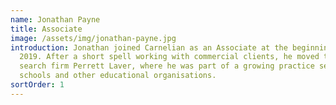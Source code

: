 ```yaml
---
name: Jonathan Payne
title: Associate
image: /assets/img/jonathan-payne.jpg
introduction: Jonathan joined Carnelian as an Associate at the beginning of
  2019. After a short spell working with commercial clients, he moved to the
  search firm Perrett Laver, where he was part of a growing practice serving
  schools and other educational organisations.
sortOrder: 1
---
```

